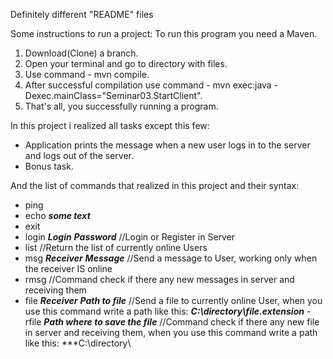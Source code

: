 Definitely different "README" files

Some instructions to run a project:
To run this program you need a Maven.

1. Download(Clone) a branch.
2. Open your terminal and go to directory with files.
3. Use command - mvn compile.
4. After successful compilation use command - mvn exec:java -Dexec.mainClass="Seminar03.StartClient".
5. That's all, you successfully running a program.

In this project i realized all tasks except this few:
- Application prints the message when a new user logs in to the server and logs out of the server.
- Bonus task.

And the list of commands that realized in this project and their syntax:
- ping
- echo ***some text***
- exit
- login ***Login*** ***Password*** //Login or Register in Server
- list //Return the list of currently online Users
- msg ***Receiver*** ***Message*** //Send a message to User, working only when the receiver IS online
- rmsg //Command check if there any new messages in server and receiving them
- file ***Receiver*** ***Path to file*** //Send a file to currently online User, 
       when you use this command write a path like this: ***C:\\directory\\file.extension***
-rfile ***Path where to save the file*** //Command check if there any new file in server and receiving them,
       when you use this command write a path like this: ***C:\\directory\\

